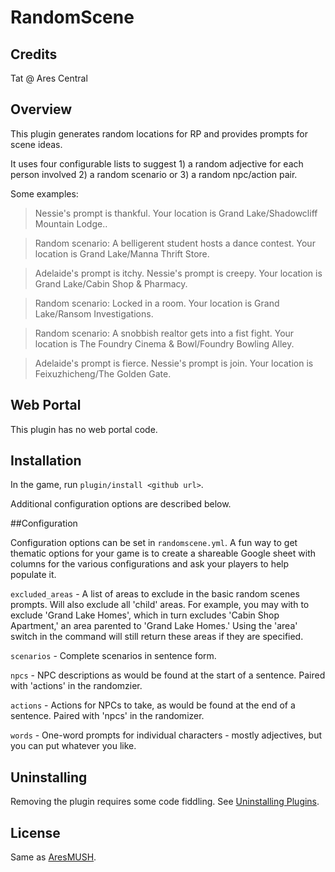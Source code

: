 # RandomScene

## Credits

Tat @ Ares Central

## Overview
This plugin generates random locations for RP and provides prompts for scene ideas.

It uses four configurable lists to suggest 1) a random adjective for each person involved 2) a random scenario or 3) a random npc/action pair.  

Some examples:

> Nessie's prompt is thankful. Your location is Grand Lake/Shadowcliff Mountain Lodge..

> Random scenario: A belligerent student hosts a dance contest. Your location is Grand Lake/Manna Thrift Store.

> Adelaide's prompt is itchy. Nessie's prompt is creepy. Your location is Grand Lake/Cabin Shop & Pharmacy.

> Random scenario: Locked in a room. Your location is Grand Lake/Ransom Investigations.

> Random scenario: A snobbish realtor gets into a fist fight. Your location is The Foundry Cinema & Bowl/Foundry Bowling Alley.

> Adelaide's prompt is fierce. Nessie's prompt is join. Your location is Feixuzhicheng/The Golden Gate.

## Web Portal

This plugin has no web portal code.  

## Installation

In the game, run `plugin/install <github url>`.

Additional configuration options are described below.

##Configuration

Configuration options can be set in `randomscene.yml`. A fun way to get thematic options for your game is to create a shareable Google sheet with columns for the various configurations and ask your players to help populate it.

`excluded_areas` - A list of areas to exclude in the basic random scenes prompts. Will also exclude all 'child' areas. For example, you may with to exclude 'Grand Lake Homes', which in turn excludes 'Cabin Shop Apartment,' an area parented to 'Grand Lake Homes.' Using the 'area' switch in the command will still return these areas if they are specified.

`scenarios` - Complete scenarios in sentence form.

`npcs` - NPC descriptions as would be found at the start of a sentence. Paired with 'actions' in the randomzier.

`actions` - Actions for NPCs to take, as would be found at the end of a sentence. Paired with 'npcs' in the randomizer.

`words` - One-word prompts for individual characters - mostly adjectives, but you can put whatever you like.

## Uninstalling

Removing the plugin requires some code fiddling.  See [Uninstalling Plugins](https://www.aresmush.com/tutorials/code/extras.html#uninstalling-plugins).

## License

Same as [AresMUSH](https://aresmush.com/license).
